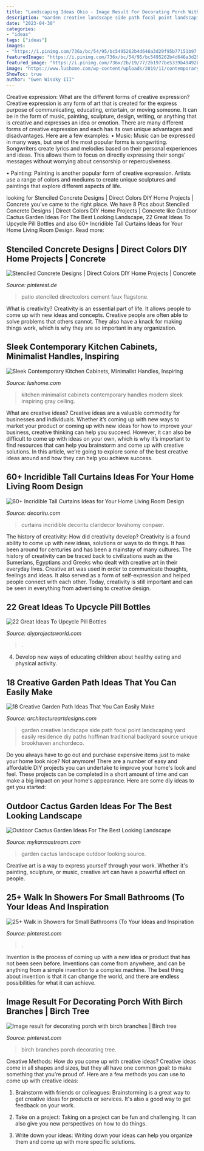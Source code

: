 ```yaml
---
title: "Landscaping Ideas Ohio - Image Result For Decorating Porch With Birch Branches"
description: "Garden creative landscape side path focal point landscaping yard easily residence diy paths hoffman traditional backyard source unique brookhaven anchordeco"
date: "2023-04-30"
categories:
- "ideas"
tags: ["ideas"]
images:
- "https://i.pinimg.com/736x/bc/54/95/bc5495262b4d646a3d29f95b77151b97.jpg"
featuredImage: "https://i.pinimg.com/736x/bc/54/95/bc5495262b4d646a3d29f95b77151b97.jpg"
featured_image: "https://i.pinimg.com/736x/2b/19/77/2b1977be5339b49492bfca92441168ce.jpg"
image: "https://www.lushome.com/wp-content/uploads/2019/11/contemporary-design-kitchen-cabinets-18.jpg"
ShowToc: true
author: "Gwen Wisoky III"
---
```



Creative expression: What are the different forms of creative expression?
Creative expression is any form of art that is created for the express purpose of communicating, educating, entertain, or moving someone. It can be in the form of music, painting, sculpture, design, writing, or anything that is creative and expresses an idea or emotion. There are many different forms of creative expression and each has its own unique advantages and disadvantages. Here are a few examples: 
• Music: Music can be expressed in many ways, but one of the most popular forms is songwriting. Songwriters create lyrics and melodies based on their personal experiences and ideas. This allows them to focus on directly expressing their songs’ messages without worrying about censorship or repercusiveness. 

• Painting: Painting is another popular form of creative expression. Artists use a range of colors and mediums to create unique sculptures and paintings that explore different aspects of life.

	

		
looking for Stenciled Concrete Designs | Direct Colors DIY Home Projects | Concrete you've came to the right place. We have 8 Pics about Stenciled Concrete Designs | Direct Colors DIY Home Projects | Concrete like Outdoor Cactus Garden Ideas For The Best Looking Landscape, 22 Great Ideas To Upcycle Pill Bottles and also 60+ Incridible Tall Curtains Ideas for Your Home Living Room Design. Read more:
		
    
## Stenciled Concrete Designs | Direct Colors DIY Home Projects | Concrete

<img loading=lazy src="https://i.pinimg.com/736x/bc/54/95/bc5495262b4d646a3d29f95b77151b97.jpg" onerror="this.onerror=null;this.src='https://tse1.mm.bing.net/th?id=OIP.cEJy3zYnbhIyfpPrsihfGgHaJ3&amp;pid=15.1';" alt="Stenciled Concrete Designs | Direct Colors DIY Home Projects | Concrete">

_Source: pinterest.de_

>patio stenciled directcolors cement faux flagstone. 

	

What is creativity?
Creativity is an essential part of life. It allows people to come up with new ideas and concepts. Creative people are often able to solve problems that others cannot. They also have a knack for making things work, which is why they are so important in any organization.

    
## Sleek Contemporary Kitchen Cabinets, Minimalist Handles, Inspiring

<img loading=lazy src="https://www.lushome.com/wp-content/uploads/2019/11/contemporary-design-kitchen-cabinets-18.jpg" onerror="this.onerror=null;this.src='https://tse1.mm.bing.net/th?id=OIP.8v9YCN19n4iyII0ssWP7HAHaJ3&amp;pid=15.1';" alt="Sleek Contemporary Kitchen Cabinets, Minimalist Handles, Inspiring">

_Source: lushome.com_

>kitchen minimalist cabinets contemporary handles modern sleek inspiring gray ceiling. 

	

What are creative ideas?
Creative ideas are a valuable commodity for businesses and individuals. Whether it’s coming up with new ways to market your product or coming up with new ideas for how to improve your business, creative thinking can help you succeed. However, it can also be difficult to come up with ideas on your own, which is why it’s important to find resources that can help you brainstorm and come up with creative solutions. In this article, we’re going to explore some of the best creative ideas around and how they can help you achieve success.

    
## 60+ Incridible Tall Curtains Ideas For Your Home Living Room Design

<img loading=lazy src="https://decoritu.com/wp-content/uploads/2018/11/63-Awesome-Tall-Curtains-Ideas-for-Your-Home-Living-Room-Design-39-640x871.jpg" onerror="this.onerror=null;this.src='https://tse3.mm.bing.net/th?id=OIP.lHkmrmPGVREgqi8xLqbbXwHaKF&amp;pid=15.1';" alt="60+ Incridible Tall Curtains Ideas for Your Home Living Room Design">

_Source: decoritu.com_

>curtains incridible decoritu claridecor lovahomy conpaer. 

	

The history of creativity: How did creativity develop?
Creativity is a found ability to come up with new ideas, solutions or ways to do things. It has been around for centuries and has been a mainstay of many cultures. The history of creativity can be traced back to civilizations such as the Sumerians, Egyptians and Greeks who dealt with creative art in their everyday lives. Creative art was used in order to communicate thoughts, feelings and ideas. It also served as a form of self-expression and helped people connect with each other. Today, creativity is still important and can be seen in everything from advertising to creative design.

    
## 22 Great Ideas To Upcycle Pill Bottles

<img loading=lazy src="http://www.diyprojectsworld.com/wp-content/uploads/2020/02/diy-22-great-ideas-to-upcycle-pill-bottles-t1.jpg" onerror="this.onerror=null;this.src='https://tse2.mm.bing.net/th?id=OIP.RswjWUHdEeh1_05fmtVFyAHaEK&amp;pid=15.1';" alt="22 Great Ideas To Upcycle Pill Bottles">

_Source: diyprojectsworld.com_

>. 

	

4. Develop new ways of educating children about healthy eating and physical activity.

    
## 18 Creative Garden Path Ideas That You Can Easily Make

<img loading=lazy src="https://www.architectureartdesigns.com/wp-content/uploads/2016/05/4-26.jpg" onerror="this.onerror=null;this.src='https://tse2.mm.bing.net/th?id=OIP.70jcyKyf4MNgBuGiyb4-mAHaJ4&amp;pid=15.1';" alt="18 Creative Garden Path Ideas That You Can Easily Make">

_Source: architectureartdesigns.com_

>garden creative landscape side path focal point landscaping yard easily residence diy paths hoffman traditional backyard source unique brookhaven anchordeco. 

	

Do you always have to go out and purchase expensive items just to make your home look nice? Not anymore! There are a number of easy and affordable DIY projects you can undertake to improve your home's look and feel. These projects can be completed in a short amount of time and can make a big impact on your home's appearance. Here are some diy ideas to get you started: 

    
## Outdoor Cactus Garden Ideas For The Best Looking Landscape

<img loading=lazy src="https://mykarmastream.com/wp-content/uploads/2017/08/cactus-garden-3.jpg" onerror="this.onerror=null;this.src='https://tse4.mm.bing.net/th?id=OIP.7bfTfsnWBk-McYU04PVy5QHaJ4&amp;pid=15.1';" alt="Outdoor Cactus Garden Ideas For The Best Looking Landscape">

_Source: mykarmastream.com_

>garden cactus landscape outdoor looking source. 

	

Creative art is a way to express yourself through your work. Whether it's painting, sculpture, or music, creative art can have a powerful effect on people.

    
## 25+ Walk In Showers For Small Bathrooms (To Your Ideas And Inspiration

<img loading=lazy src="https://i.pinimg.com/736x/2b/19/77/2b1977be5339b49492bfca92441168ce.jpg" onerror="this.onerror=null;this.src='https://tse4.mm.bing.net/th?id=OIP.UPDUFJN6MmMo4ct2wPxaegHaJ6&amp;pid=15.1';" alt="25+ Walk in Showers for Small Bathrooms (To Your Ideas and Inspiration">

_Source: pinterest.com_

>. 

	

Invention is the process of coming up with a new idea or product that has not been seen before. Inventions can come from anywhere, and can be anything from a simple invention to a complex machine. The best thing about invention is that it can change the world, and there are endless possibilities for what it can achieve.

    
## Image Result For Decorating Porch With Birch Branches | Birch Tree

<img loading=lazy src="https://i.pinimg.com/736x/fe/40/cb/fe40cbff72d5970454660b1aa5683493.jpg" onerror="this.onerror=null;this.src='https://tse1.mm.bing.net/th?id=OIP.tvwwpPK9RECbY3pTQBmNvwAAAA&amp;pid=15.1';" alt="Image result for decorating porch with birch branches | Birch tree">

_Source: pinterest.com_

>birch branches porch decorating tree. 

	

Creative Methods: How do you come up with creative ideas?
Creative ideas come in all shapes and sizes, but they all have one common goal: to make something that you're proud of. Here are a few methods you can use to come up with creative ideas:
1. Brainstorm with friends or colleagues: Brainstorming is a great way to get creative ideas for products or services. It's also a good way to get feedback on your work.

2. Take on a project: Taking on a project can be fun and challenging. It can also give you new perspectives on how to do things.

3. Write down your ideas: Writing down your ideas can help you organize them and come up with more specific solutions.

